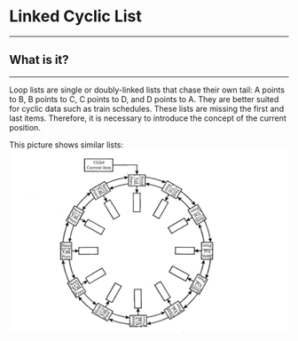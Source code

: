# Linked Cyclic List
***
## What is it?
***
Loop lists are single or doubly-linked lists that chase their own tail:
A points to B, B points to C, C points to D, and D points to A. 
They are better suited for cyclic data such as train schedules.
These lists are missing the first and last items.
Therefore, it is necessary to introduce the concept of the current position.

This picture shows similar lists:
![Alt text](./Linked_Cyclic_List.jpg?raw=true)
